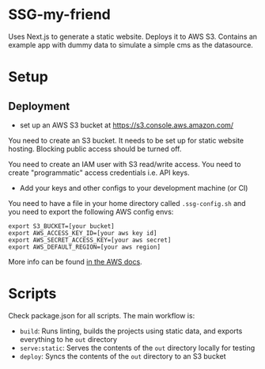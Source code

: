# SSG-my-friend
Uses Next.js to generate a static website. Deploys it to AWS S3.
Contains an example app with dummy data to simulate a simple cms as the datasource.
# Setup
## Deployment
- set up an AWS S3 bucket at https://s3.console.aws.amazon.com/

You need to create an S3 bucket. It needs to be set up for static website hosting. Blocking public access should be turned off.

You need to create an IAM user with S3 read/write access.
You need to create "programmatic" access credentials i.e. API keys.

 - Add your keys and other configs to your development machine (or CI)

You need to have a file in your home directory called `.ssg-config.sh`
and you need to export the following AWS config envs:
```shell script
export S3_BUCKET=[your bucket]
export AWS_ACCESS_KEY_ID=[your aws key id]
export AWS_SECRET_ACCESS_KEY=[your aws secret]
export AWS_DEFAULT_REGION=[your aws region]
```

More info can be found [in the AWS docs](https://docs.aws.amazon.com/cli/latest/userguide/cli-configure-envvars.html).

# Scripts

Check package.json for all scripts. The main workflow is:

- `build`: Runs linting, builds the projects using static data, and exports everything to he `out` directory
- `serve:static`: Serves the contents of the `out` directory locally for testing
- `deploy`: Syncs the contents of the `out` directory to an S3 bucket
